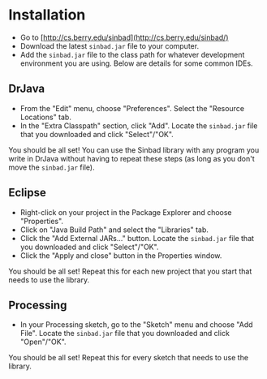 # Installation

- Go to [http://cs.berry.edu/sinbad](http://cs.berry.edu/sinbad/)
- Download the latest `sinbad.jar` file to your computer.
- Add the `sinbad.jar` file to the class path for whatever development environment you are using. Below are details for some common IDEs.


## DrJava

- From the "Edit" menu, choose "Preferences". Select the "Resource Locations" tab. 
- In the "Extra Classpath" section, click "Add". Locate the `sinbad.jar` file that you downloaded and click "Select"/"OK".

You should be all set! You can use the Sinbad library with any program you write in DrJava without having to repeat these steps (as long as you don't move the `sinbad.jar` file).



## Eclipse

- Right-click on your project in the Package Explorer and choose "Properties".
- Click on "Java Build Path" and select the "Libraries" tab.
- Click the "Add External JARs..." button. Locate the `sinbad.jar` file that you downloaded and click "Select"/"OK".
- Click the "Apply and close" button in the Properties window.

You should be all set! Repeat this for each new project that you start that needs to use the library.


## Processing

- In your Processing sketch, go to the "Sketch" menu and choose "Add File". 
Locate the `sinbad.jar` file that you downloaded and click "Open"/"OK".

You should be all set! Repeat this for every sketch that needs to use the library.



